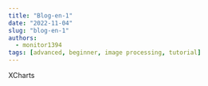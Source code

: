 ```yaml
---
title: "Blog-en-1"
date: "2022-11-04"
slug: "blog-en-1"
authors:
  - monitor1394
tags: [advanced, beginner, image processing, tutorial]
---
```


XCharts
